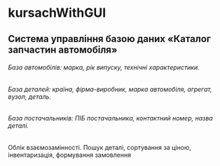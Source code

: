# kursachWithGUI
## Система управління базою даних «Каталог запчастин автомобіля»
###### База автомобілів: марка, рік випуску, технічні характеристики.
###### База деталей: країна, фірма-виробник, марка автомобіля, агрегат, вузол, деталь. 
###### База постачальників: ПІБ постачальника, контактний номер, назва деталі.
Облік взаємозамінності. 
Пошук деталі, сортування за ціною, інвентаризація, 
формування замовлення
